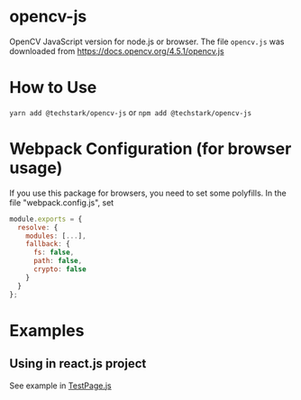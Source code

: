 # opencv-js
OpenCV JavaScript version for node.js or browser. The file `opencv.js` was downloaded from https://docs.opencv.org/4.5.1/opencv.js

# How to Use
`yarn add @techstark/opencv-js` or `npm add @techstark/opencv-js`

# Webpack Configuration (for browser usage)
If you use this package for browsers, you need to set some polyfills. In the file "webpack.config.js", set 
```js
module.exports = {
  resolve: {
    modules: [...],
    fallback: {
      fs: false,
      path: false,
      crypto: false
    }
  }
};
```

# Examples
## Using in react.js project
See example in [TestPage.js](examples/react.js/TestPage.js)
